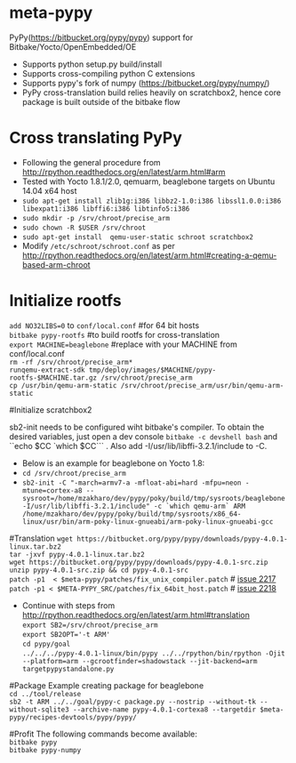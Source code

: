 # meta-pypy
 PyPy(https://bitbucket.org/pypy/pypy) support for Bitbake/Yocto/OpenEmbedded/OE
 
 * Supports python setup.py build/install  
 * Supports cross-compiling python C extensions
 * Supports pypy's fork of numpy (https://bitbucket.org/pypy/numpy/)
 * PyPy cross-translation build relies heavily on scratchbox2, hence core package is built outside of the bitbake flow
 
# Cross translating PyPy
* Following the general procedure from http://rpython.readthedocs.org/en/latest/arm.html#arm
* Tested with Yocto 1.8.1/2.0, qemuarm, beaglebone targets on Ubuntu 14.04 x64 host
* `sudo apt-get install zlib1g:i386 libbz2-1.0:i386 libssl1.0.0:i386 libexpat1:i386 libffi6:i386 libtinfo5:i386`
* `sudo mkdir -p /srv/chroot/precise_arm`
* `sudo chown -R $USER /srv/chroot`
* `sudo apt-get install  qemu-user-static schroot scratchbox2`
* Modify `/etc/schroot/schroot.conf` as per   http://rpython.readthedocs.org/en/latest/arm.html#creating-a-qemu-based-arm-chroot

# Initialize rootfs
`add NO32LIBS=0` to `conf/local.conf` #for 64 bit hosts  
`bitbake pypy-rootfs` #to build rootfs for cross-translation  
`export MACHINE=beaglebone`  #replace with your MACHINE from conf/local.conf  
`rm -rf /srv/chroot/precise_arm*`  
`runqemu-extract-sdk tmp/deploy/images/$MACHINE/pypy-rootfs-$MACHINE.tar.gz /srv/chroot/precise_arm`  
`cp /usr/bin/qemu-arm-static /srv/chroot/precise_arm/usr/bin/qemu-arm-static`  

#Initialize scratchbox2

sb2-init needs to be configured wiht bitbake's compiler. To obtain the desired variables, just open a dev console `bitbake -c devshell bash` and ``echo  $CC  `which $CC``` . Also add -I/usr/lib/libffi-3.2.1/include to -C.   
* Below is an example for beaglebone on Yocto 1.8:
* `cd /srv/chroot/precise_arm`  
* ``sb2-init -C "-march=armv7-a -mfloat-abi=hard -mfpu=neon -mtune=cortex-a8 --sysroot=/home/mzakharo/dev/pypy/poky/build/tmp/sysroots/beaglebone -I/usr/lib/libffi-3.2.1/include" -c `which qemu-arm` ARM /home/mzakharo/dev/pypy/poky/build/tmp/sysroots/x86_64-linux/usr/bin/arm-poky-linux-gnueabi/arm-poky-linux-gnueabi-gcc``

#Translation
 `wget https://bitbucket.org/pypy/pypy/downloads/pypy-4.0.1-linux.tar.bz2`  
 `tar -jxvf pypy-4.0.1-linux.tar.bz2`  
 `wget https://bitbucket.org/pypy/pypy/downloads/pypy-4.0.1-src.zip`  
 `unzip pypy-4.0.1-src.zip && cd pypy-4.0.1-src`  
 `patch -p1  < $meta-pypy/patches/fix_unix_compiler.patch` # [issue 2217]( https://bitbucket.org/pypy/pypy/issues/2217/cross-translating-cffi-modules-unable-to)  
 `patch -p1 < $META-PYPY_SRC/patches/fix_64bit_host.patch` # [issue 2218]( https://bitbucket.org/pypy/pypy/issues/2218/cross-translating-on-64-bit-host-for-arm)  
 * Continue with steps from http://rpython.readthedocs.org/en/latest/arm.html#translation  
 `export SB2=/srv/chroot/precise_arm`  
 `export SB2OPT='-t ARM'`  
 `cd pypy/goal`  
 `../../../pypy-4.0.1-linux/bin/pypy ../../rpython/bin/rpython -Ojit --platform=arm --gcrootfinder=shadowstack --jit-backend=arm targetpypystandalone.py`

#Package
 Example creating package for beaglebone  
 `cd ../tool/release`  
 `sb2 -t ARM ../../goal/pypy-c package.py --nostrip --without-tk --without-sqlite3 --archive-name pypy-4.0.1-cortexa8 --targetdir $meta-pypy/recipes-devtools/pypy/pypy/`  
 
#Profit
The following commands become available:  
`bitbake pypy`  
`bitbake pypy-numpy`  
